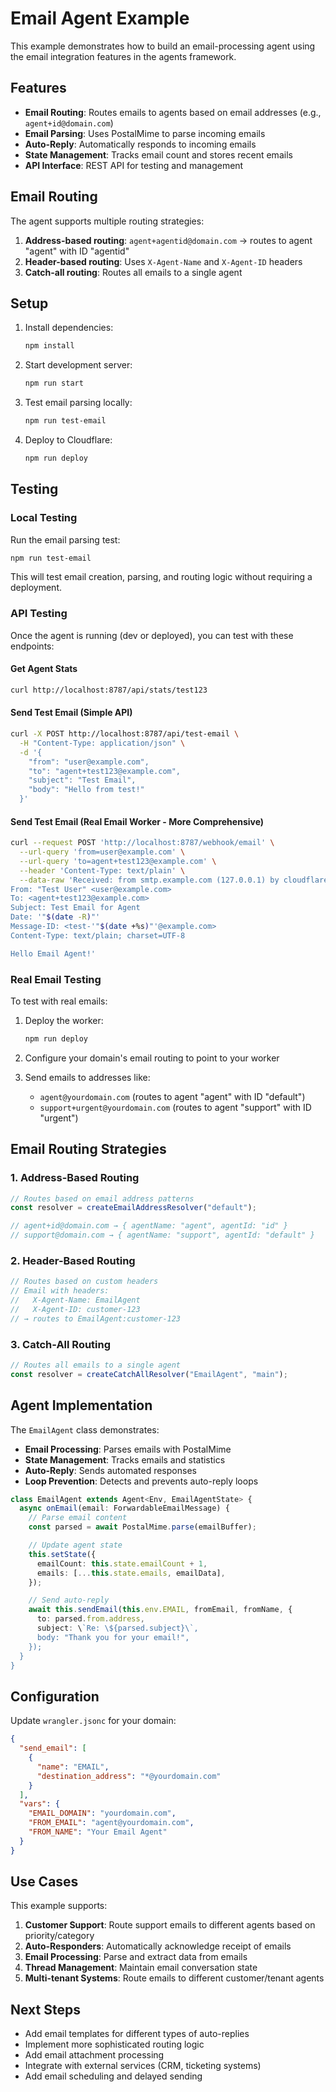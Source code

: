 # Email Agent Example

This example demonstrates how to build an email-processing agent using the email integration features in the agents framework.

## Features

- **Email Routing**: Routes emails to agents based on email addresses (e.g., `agent+id@domain.com`)
- **Email Parsing**: Uses PostalMime to parse incoming emails
- **Auto-Reply**: Automatically responds to incoming emails
- **State Management**: Tracks email count and stores recent emails
- **API Interface**: REST API for testing and management

## Email Routing

The agent supports multiple routing strategies:

1. **Address-based routing**: `agent+agentid@domain.com` → routes to agent "agent" with ID "agentid"
2. **Header-based routing**: Uses `X-Agent-Name` and `X-Agent-ID` headers
3. **Catch-all routing**: Routes all emails to a single agent

## Setup

1. Install dependencies:

   ```bash
   npm install
   ```

2. Start development server:

   ```bash
   npm run start
   ```

3. Test email parsing locally:

   ```bash
   npm run test-email
   ```

4. Deploy to Cloudflare:
   ```bash
   npm run deploy
   ```

## Testing

### Local Testing

Run the email parsing test:

```bash
npm run test-email
```

This will test email creation, parsing, and routing logic without requiring a deployment.

### API Testing

Once the agent is running (dev or deployed), you can test with these endpoints:

#### Get Agent Stats

```bash
curl http://localhost:8787/api/stats/test123
```

#### Send Test Email (Simple API)

```bash
curl -X POST http://localhost:8787/api/test-email \
  -H "Content-Type: application/json" \
  -d '{
    "from": "user@example.com",
    "to": "agent+test123@example.com",
    "subject": "Test Email",
    "body": "Hello from test!"
  }'
```

#### Send Test Email (Real Email Worker - More Comprehensive)

```bash
curl --request POST 'http://localhost:8787/webhook/email' \
  --url-query 'from=user@example.com' \
  --url-query 'to=agent+test123@example.com' \
  --header 'Content-Type: text/plain' \
  --data-raw 'Received: from smtp.example.com (127.0.0.1) by cloudflare-email.com
From: "Test User" <user@example.com>
To: <agent+test123@example.com>
Subject: Test Email for Agent
Date: '"$(date -R)"'
Message-ID: <test-'"$(date +%s)"'@example.com>
Content-Type: text/plain; charset=UTF-8

Hello Email Agent!'
```

### Real Email Testing

To test with real emails:

1. Deploy the worker:

   ```bash
   npm run deploy
   ```

2. Configure your domain's email routing to point to your worker

3. Send emails to addresses like:
   - `agent@yourdomain.com` (routes to agent "agent" with ID "default")
   - `support+urgent@yourdomain.com` (routes to agent "support" with ID "urgent")

## Email Routing Strategies

### 1. Address-Based Routing

```typescript
// Routes based on email address patterns
const resolver = createEmailAddressResolver("default");

// agent+id@domain.com → { agentName: "agent", agentId: "id" }
// support@domain.com → { agentName: "support", agentId: "default" }
```

### 2. Header-Based Routing

```typescript
// Routes based on custom headers
// Email with headers:
//   X-Agent-Name: EmailAgent
//   X-Agent-ID: customer-123
// → routes to EmailAgent:customer-123
```

### 3. Catch-All Routing

```typescript
// Routes all emails to a single agent
const resolver = createCatchAllResolver("EmailAgent", "main");
```

## Agent Implementation

The `EmailAgent` class demonstrates:

- **Email Processing**: Parses emails with PostalMime
- **State Management**: Tracks emails and statistics
- **Auto-Reply**: Sends automated responses
- **Loop Prevention**: Detects and prevents auto-reply loops

```typescript
class EmailAgent extends Agent<Env, EmailAgentState> {
  async onEmail(email: ForwardableEmailMessage) {
    // Parse email content
    const parsed = await PostalMime.parse(emailBuffer);

    // Update agent state
    this.setState({
      emailCount: this.state.emailCount + 1,
      emails: [...this.state.emails, emailData],
    });

    // Send auto-reply
    await this.sendEmail(this.env.EMAIL, fromEmail, fromName, {
      to: parsed.from.address,
      subject: \`Re: \${parsed.subject}\`,
      body: "Thank you for your email!",
    });
  }
}
```

## Configuration

Update `wrangler.jsonc` for your domain:

```json
{
  "send_email": [
    {
      "name": "EMAIL",
      "destination_address": "*@yourdomain.com"
    }
  ],
  "vars": {
    "EMAIL_DOMAIN": "yourdomain.com",
    "FROM_EMAIL": "agent@yourdomain.com",
    "FROM_NAME": "Your Email Agent"
  }
}
```

## Use Cases

This example supports:

1. **Customer Support**: Route support emails to different agents based on priority/category
2. **Auto-Responders**: Automatically acknowledge receipt of emails
3. **Email Processing**: Parse and extract data from emails
4. **Thread Management**: Maintain email conversation state
5. **Multi-tenant Systems**: Route emails to different customer/tenant agents

## Next Steps

- Add email templates for different types of auto-replies
- Implement more sophisticated routing logic
- Add email attachment processing
- Integrate with external services (CRM, ticketing systems)
- Add email scheduling and delayed sending
